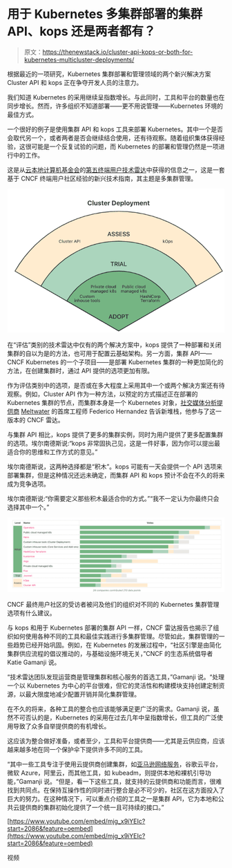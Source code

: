 # 用于 Kubernetes 多集群部署的集群 API、kops 还是两者都有？

> 原文：<https://thenewstack.io/cluster-api-kops-or-both-for-kubernetes-multicluster-deployments/>

根据最近的一项研究，Kubernetes 集群部署和管理领域的两个新兴解决方案 Cluster API 和 kops 正在争夺开发人员的注意力。

我们知道 Kubernetes 的采用继续呈指数增长。与此同时，工具和平台的数量也在同步增长。然而，许多组织不知道部署——更不用说管理——Kubernetes 环境的最佳方式。

一个很好的例子是使用集群 API 和 kops 工具来部署 Kubernetes。其中一个是否会取代另一个，或者两者是否会继续结合使用，还有待观察。随着组织集体获得经验，这很可能是一个反复试验的问题，而 Kubernetes 的部署和管理仍然是一项进行中的工作。

这是从[云本地计算机基金会](https://cncf.io/?utm_content=inline-mention)的[第五终端用户技术雷达](https://www.cncf.io/announcements/2021/06/23/cncf-end-user-community-provides-insights-into-kubernetes-cluster-management-with-technology-radar/)中获得的信息之一，这是一套基于 CNCF 终端用户社区经验的新兴技术指南，其主题是多集群管理。

![](img/d9c8f8819ecab0255118f9b18bcdee8c.png)

在“评估”类别的技术雷达中仅有的两个解决方案中，kops 提供了一种部署和关闭集群的自以为是的方法，也可用于配置云基础架构。另一方面，集群 API——CNCF Kubernetes 的一个子项目——是部署 Kubernetes 集群的一种更加简化的方法，在创建集群时，通过 API 提供的选项更加有限。

作为评估类别中的选项，是否或在多大程度上采用其中一个或两个解决方案还有待观察。例如，Cluster API 作为一种方法，以预定的方式描述正在部署的 Kubernetes 集群的节点，而集群本身是一个 Kubernetes 对象，[社交媒体分析提供商](https://github.com/recollir) [Meltwater](https://www.meltwater.com/fr) 的首席工程师 Federico Hernandez 告诉新堆栈，他参与了这一版本的 CNCF 雷达。

与集群 API 相比，kops 提供了更多的集群实例，同时为用户提供了更多配置集群的选项。埃尔南德斯说:“kops 非常固执己见，这是一件好事，因为你可以提出最适合你的思维和工作方式的意见。”

埃尔南德斯说，这两种选择都是“积木”。kops 可能有一天会提供一个 API 选项来部署集群，但是这种情况还远未确定，而集群 API 和 kops 预计不会在不久的将来成为竞争选项。

埃尔南德斯说:“你需要定义那些积木最适合你的方式。”“我不一定认为你最终只会选择其中一个。”

![](img/85514ac8a65c098642efee7a315230b7.png)

CNCF 最终用户社区的受访者被问及他们的组织对不同的 Kubernetes 集群管理选项有什么建议。

与 kops 和用于 Kubernetes 部署的集群 API 一样，CNCF 雷达报告也揭示了组织如何使用各种不同的工具和最佳实践进行多集群管理。尽管如此，集群管理的一些趋势已经开始巩固。例如，在 Kubernetes 的发展过程中，“社区引擎是由简化集群供应流程的倡议推动的，与基础设施环境无关，”CNCF 的生态系统倡导者 Katie Gamanji 说。

“技术雷达团队发现运营商是管理集群和核心服务的首选工具，”Gamanji 说。“处理一个以 Kubernetes 为中心的平台很难，但它的灵活性和构建模块支持创建定制资源，以最大限度地减少配置开销并简化集群管理。

在不久的将来，各种工具的整合也应该能够满足更广泛的需求。Gamanji 说，虽然不可否认的是，Kubernetes 的采用在过去几年中呈指数增长，但工具的广泛使用导致了众多自举提供商的有机增长。

这应该为整合做好准备，或者至少，工具和平台提供商——尤其是云供应商，应该越来越多地在同一个保护伞下提供许多不同的工具。

“其中一些工具专注于使用云提供商创建集群，如[亚马逊网络服务](https://aws.amazon.com/?utm_content=inline-mention)，谷歌云平台，微软 Azure，阿里云，而其他工具，如 kubeadm，则提供本地和裸机引导功能，”Gamanji 说。“但是，看一下这些工具，就支持的云提供商和功能而言，很难找到共同点。在保持互操作性的同时进行整合是必不可少的，社区在这方面投入了巨大的努力。在这种情况下，可以重点介绍的工具之一是集群 API，它为本地和公共云提供商的集群初始化提供了一个统一且可持续的接口。”

[https://www.youtube.com/embed/mjg_x9iYEIc?start=2086&feature=oembed](https://www.youtube.com/embed/mjg_x9iYEIc?start=2086&feature=oembed)

视频

<svg xmlns:xlink="http://www.w3.org/1999/xlink" viewBox="0 0 68 31" version="1.1"><title>Group</title> <desc>Created with Sketch.</desc></svg>